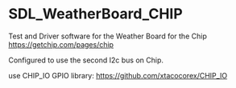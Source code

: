 # SDL_WeatherBoard_CHIP
Test and Driver software for the Weather Board for the Chip https://getchip.com/pages/chip

Configured to use the second I2c bus on Chip.

use CHIP_IO GPIO library: https://github.com/xtacocorex/CHIP_IO
